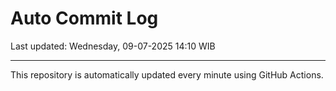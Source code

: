 # Auto Commit Log

Last updated: Wednesday, 09-07-2025 14:10 WIB

---

This repository is automatically updated every minute using GitHub Actions.
